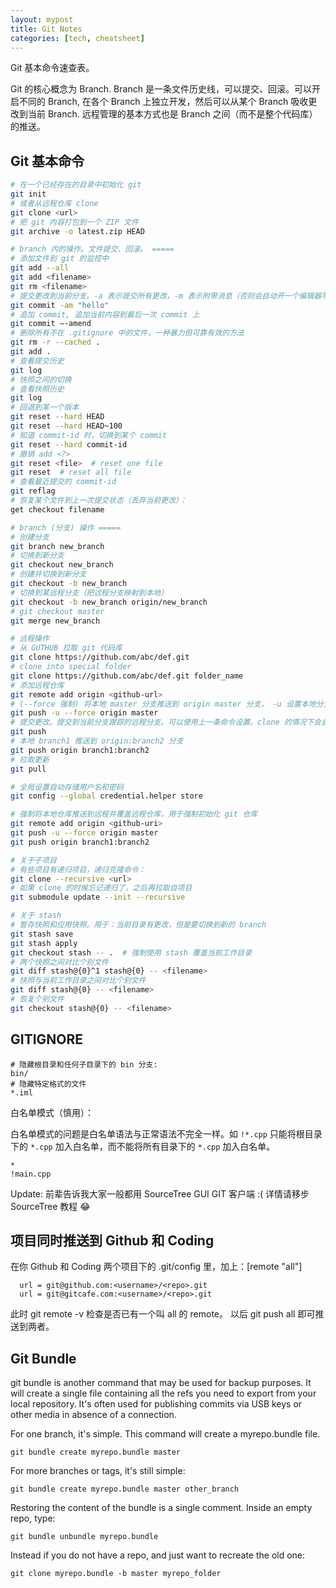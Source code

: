 ```yaml
---
layout: mypost
title: Git Notes
categories: [tech, cheatsheet]
---
```


Git 基本命令速查表。

Git 的核心概念为 Branch. Branch 是一条文件历史线，可以提交、回滚。可以开启不同的 Branch, 在各个 Branch 上独立开发，然后可以从某个 Branch 吸收更改到当前 Branch. 远程管理的基本方式也是 Branch 之间（而不是整个代码库）的推送。

## Git 基本命令

```sh
# 在一个已经存在的目录中初始化 git
git init
# 或者从远程仓库 clone
git clone <url>
# 把 git 内容打包到一个 ZIP 文件
git archive -o latest.zip HEAD

# branch 内的操作。文件提交、回滚。 =====
# 添加文件到 git 的监控中
git add --all
git add <filename>
git rm <filename>
# 提交更改到当前分支。-a 表示提交所有更改，-m 表示附带消息（否则会自动开一个编辑器写消息）
git commit -am "hello"
# 追加 commit, 追加当前内容到最后一次 commit 上
git commit –-amend
# 删除所有不在 .gitignore 中的文件，一种暴力但可靠有效的方法
git rm -r --cached .
git add .
# 查看提交历史 
git log
# 快照之间的切换
# 查看快照历史
git log
# 回退到某一个版本
git reset --hard HEAD
git reset --hard HEAD~100
# 知道 commit-id 时，切换到某个 commit
git reset --hard commit-id
# 撤销 add <?>
git reset <file>  # reset one file
git reset  # reset all file
# 查看最近提交的 commit-id
git reflag
# 恢复某个文件到上一次提交状态（丢弃当前更改）：
get checkout filename

# branch (分支) 操作 =====
# 创建分支
git branch new_branch
# 切换到新分支
git checkout new_branch
# 创建并切换到新分支
git checkout -b new_branch
# 切换到某远程分支（把远程分支映射到本地）
git checkout -b new_branch origin/new_branch
# git checkout master
git merge new_branch

# 远程操作
# 从 GUTHUB 拉取 git 代码库
git clone https://github.com/abc/def.git
# clone into special folder
git clone https://github.com/abc/def.git folder_name 
# 添加远程仓库
git remote add origin <github-url>
# (--force 强制) 将本地 master 分支推送到 origin master 分支， -u 设置本地分支跟踪远程分支。要求有项目的写权限。
git push -u --force origin master
# 提交更改。提交到当前分支跟踪的远程分支。可以使用上一条命令设置。clone 的情况下会自动设置远程仓库。
git push
# 本地 branch1 推送到 origin:branch2 分支
git push origin branch1:branch2
# 拉取更新
git pull

# 全局设置自动存储用户名和密码
git config --global credential.helper store

# 强制将本地仓库推送到远程并覆盖远程仓库，用于强制初始化 git 仓库
git remote add origin <github-uri>
git push -u --force origin master
git push origin branch1:branch2

# 关于子项目
# 有些项目有递归项目，递归克隆命令：
git clone --recursive <url>
# 如果 clone 的时候忘记递归了，之后再拉取自项目
git submodule update --init --recursive

# 关于 stash
# 暂存快照和应用快照。用于：当前目录有更改，但是要切换到新的 branch
git stash save
git stash apply
git checkout stash -- .  # 强制使用 stash 覆盖当前工作目录
# 两个快照之间对比个别文件
git diff stash@{0}^1 stash@{0} -- <filename>
# 快照与当前工作目录之间对比个别文件
git diff stash@{0} -- <filename>
# 恢复个别文件
git checkout stash@{0} -- <filename>
```

## GITIGNORE

```
# 隐藏根目录和任何子目录下的 bin 分支:
bin/
# 隐藏特定格式的文件
*.iml
```

白名单模式（慎用）：

白名单模式的问题是白名单语法与正常语法不完全一样。如 `!*.cpp` 只能将根目录下的 `*.cpp` 加入白名单，而不能将所有目录下的 `*.cpp` 加入白名单。

```
*
!main.cpp
```


Update: 前辈告诉我大家一般都用 SourceTree GUI GIT 客户端 :( 详情请移步 SourceTree 教程 😂


## 项目同时推送到 Github 和 Coding

在你 Github 和 Coding 两个项目下的 .git/config 里，加上：[remote "all"]

      url = git@github.com:<username>/<repo>.git
      url = git@gitcafe.com:<username>/<repo>.git 

此时 git remote -v 检查是否已有一个叫 all 的 remote。 以后 git push all 即可推送到两者。

## Git Bundle

git bundle is another command that may be used for backup purposes. It will create a single file containing all the refs you need to export from your local repository. It's often used for publishing commits via USB keys or other media in absence of a connection.

For one branch, it's simple. This command will create a myrepo.bundle file.

    git bundle create myrepo.bundle master

For more branches or tags, it's still simple:

    git bundle create myrepo.bundle master other_branch

Restoring the content of the bundle is a single comment. Inside an empty repo, type:

    git bundle unbundle myrepo.bundle

Instead if you do not have a repo, and just want to recreate the old one:

    git clone myrepo.bundle -b master myrepo_folder
